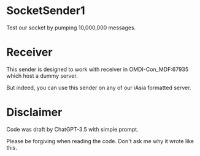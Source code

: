 # SocketSender1

Test our socket by pumping 10,000,000 messages.

# Receiver

This sender is designed to work with receiver in OMDI-Con_MDF:67935 which host a dummy server.

But indeed, you can use this sender on any of our iAsia formatted server.

# Disclaimer

Code was draft by ChatGPT-3.5 with simple prompt.

Please be forgiving when reading the code. Don't ask me why it wrote like this.
